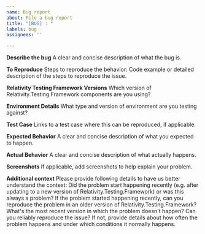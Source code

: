 ```yaml
---
name: Bug report
about: File a bug report
title: "[BUG] : "
labels: bug
assignees: ''

---
```


**Describe the bug**
A clear and concise description of what the bug is.

**To Reproduce**
Steps to reproduce the behavior:
Code example or detailed description of the steps to reproduce the issue.

**Relativity Testing Framework Versions**
Which version of Relativity.Testing.Framework components are you using?

**Environment Details**
What type and version of environment are you testing against?

**Test Case**
Links to a test case where this can be reproduced, if applicable.

**Expected Behavior**
A clear and concise description of what you expected to happen.

**Actual Behavior**
A clear and concise description of what actually happens.

**Screenshots**
If applicable, add screenshots to help explain your problem.

**Additional context**
Please provide following details to have us better understand the context:
               Did the problem start happening recently (e.g. after updating to a new version of Relativity.Testing.Framework) or was this always a problem?
               If the problem started happening recently, can you reproduce the problem in an older version of Relativity.Testing.Framework? 
               What's the most recent version in which the problem doesn't happen?
               Can you reliably reproduce the issue? If not, provide details about how often the problem happens and under which conditions it normally happens.
